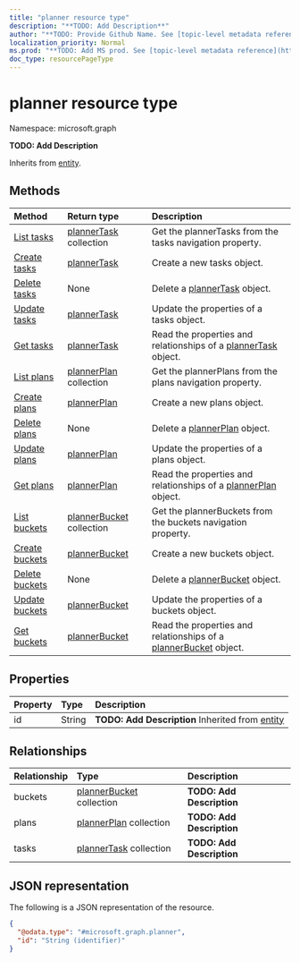 ```yaml
---
title: "planner resource type"
description: "**TODO: Add Description**"
author: "**TODO: Provide Github Name. See [topic-level metadata reference](https://msgo.azurewebsites.net/add/document/guidelines/metadata.html#topic-level-metadata)**"
localization_priority: Normal
ms.prod: "**TODO: Add MS prod. See [topic-level metadata reference](https://msgo.azurewebsites.net/add/document/guidelines/metadata.html#topic-level-metadata)**"
doc_type: resourcePageType
---
```


# planner resource type


Namespace: microsoft.graph

**TODO: Add Description**


Inherits from [entity](../resources/entity.md).

## Methods
|Method|Return type|Description|
|:---|:---|:---|
|[List tasks](../api/planner-list-tasks.md)|[plannerTask](../resources/plannertask.md) collection|Get the plannerTasks from the tasks navigation property.|
|[Create tasks](../api/planner-post-tasks.md)|[plannerTask](../resources/plannertask.md)|Create a new tasks object.|
|[Delete tasks](../api/planner-delete-tasks.md)|None|Delete a [plannerTask](../resources/plannertask.md) object.|
|[Update tasks](../api/planner-update-tasks.md)|[plannerTask](../resources/plannertask.md)|Update the properties of a tasks object.|
|[Get tasks](../api/planner-get-plannertask.md)|[plannerTask](../resources/plannertask.md)|Read the properties and relationships of a [plannerTask](../resources/plannertask.md) object.|
|[List plans](../api/planner-list-plans.md)|[plannerPlan](../resources/plannerplan.md) collection|Get the plannerPlans from the plans navigation property.|
|[Create plans](../api/planner-post-plans.md)|[plannerPlan](../resources/plannerplan.md)|Create a new plans object.|
|[Delete plans](../api/planner-delete-plans.md)|None|Delete a [plannerPlan](../resources/plannerplan.md) object.|
|[Update plans](../api/planner-update-plans.md)|[plannerPlan](../resources/plannerplan.md)|Update the properties of a plans object.|
|[Get plans](../api/planner-get-plannerplan.md)|[plannerPlan](../resources/plannerplan.md)|Read the properties and relationships of a [plannerPlan](../resources/plannerplan.md) object.|
|[List buckets](../api/planner-list-buckets.md)|[plannerBucket](../resources/plannerbucket.md) collection|Get the plannerBuckets from the buckets navigation property.|
|[Create buckets](../api/planner-post-buckets.md)|[plannerBucket](../resources/plannerbucket.md)|Create a new buckets object.|
|[Delete buckets](../api/planner-delete-buckets.md)|None|Delete a [plannerBucket](../resources/plannerbucket.md) object.|
|[Update buckets](../api/planner-update-buckets.md)|[plannerBucket](../resources/plannerbucket.md)|Update the properties of a buckets object.|
|[Get buckets](../api/planner-get-plannerbucket.md)|[plannerBucket](../resources/plannerbucket.md)|Read the properties and relationships of a [plannerBucket](../resources/plannerbucket.md) object.|

## Properties
|Property|Type|Description|
|:---|:---|:---|
|id|String|**TODO: Add Description** Inherited from [entity](../resources/entity.md)|

## Relationships
|Relationship|Type|Description|
|:---|:---|:---|
|buckets|[plannerBucket](../resources/plannerbucket.md) collection|**TODO: Add Description**|
|plans|[plannerPlan](../resources/plannerplan.md) collection|**TODO: Add Description**|
|tasks|[plannerTask](../resources/plannertask.md) collection|**TODO: Add Description**|

## JSON representation
The following is a JSON representation of the resource.
<!-- {
  "blockType": "resource",
  "keyProperty": "id",
  "@odata.type": "microsoft.graph.planner",
  "baseType": "microsoft.graph.entity",
  "openType": false
}
-->
``` json
{
  "@odata.type": "#microsoft.graph.planner",
  "id": "String (identifier)"
}
```


